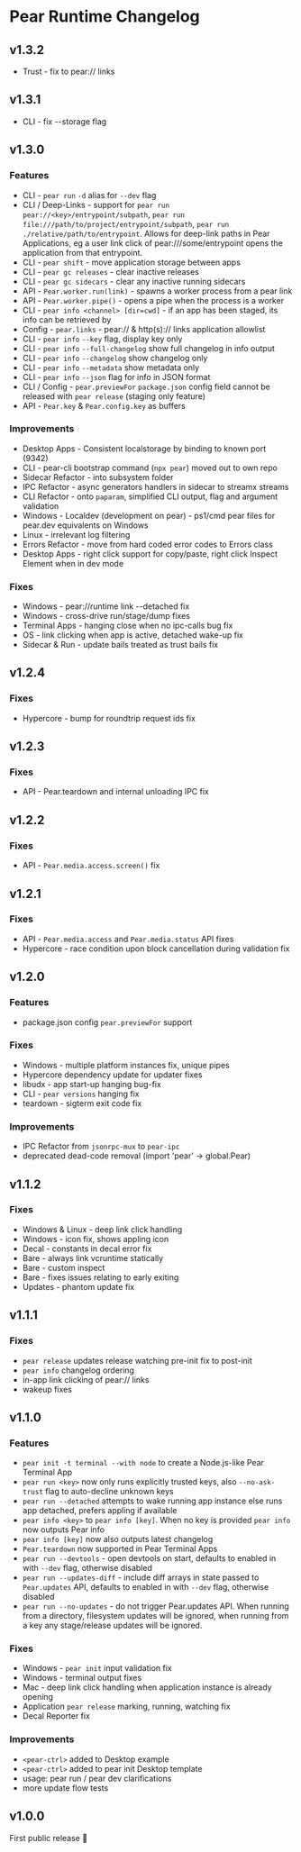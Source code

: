 # Pear Runtime Changelog

## v1.3.2

* Trust - fix to pear:// links

## v1.3.1

* CLI - fix --storage flag

## v1.3.0

### Features

* CLI - `pear run` `-d` alias for `--dev` flag
* CLI / Deep-Links -  support for `pear run pear://<key>/entrypoint/subpath`, `pear run file:///path/to/project/entrypoint/subpath`, `pear run ./relative/path/to/entrypoint`. Allows for deep-link paths in Pear Applications, eg a user link click of pear://<key>/some/entrypoint opens the application from that entrypoint.
* CLI - `pear shift` - move application storage between apps
* CLI - `pear gc releases` - clear inactive releases
* CLI - `pear gc sidecars` - clear any inactive running sidecars
* API - `Pear.worker.run(link)` - spawns a worker process from a pear link
* API - `Pear.worker.pipe()` - opens a pipe when the process is a worker
* CLI - `pear info <channel> [dir=cwd]` - if an app has been staged, its info can be retrieved by
* Config - `pear.links` - pear:// & http(s):// links application allowlist
* CLI - `pear info` `--key` flag, display key only
* CLI - `pear info` `--full-changelog` show full changelog in info output
* CLI - `pear info` `--changelog` show changelog only
* CLI - `pear info` `--metadata` show metadata only
* CLI - `pear info` `--json` flag for info in JSON format
* CLI / Config - `pear.previewFor` `package.json` config field cannot be released with `pear release` (staging only feature)
* API - `Pear.key` & `Pear.config.key` as buffers

### Improvements

* Desktop Apps - Consistent localstorage by binding to known port (9342)
* CLI - pear-cli bootstrap command (`npx pear`) moved out to own repo
* Sidecar Refactor - into subsystem folder
* IPC Refactor - async generators handlers in sidecar to streamx streams
* CLI Refactor - onto `paparam`, simplified CLI output, flag and argument validation
* Windows - Localdev (development on pear) - ps1/cmd pear files for pear.dev equivalents on Windows
* Linux - irrelevant log filtering
* Errors Refactor - move from hard coded error codes to Errors class 
* Desktop Apps - right click support for copy/paste, right click Inspect Element when in dev mode

### Fixes

* Windows - pear://runtime link --detached fix
* Windows - cross-drive run/stage/dump fixes
* Terminal Apps - hanging close when no ipc-calls bug fix
* OS - link clicking when app is active, detached wake-up fix
* Sidecar & Run - update bails treated as trust bails fix

## v1.2.4

### Fixes

* Hypercore - bump for roundtrip request ids fix

## v1.2.3

### Fixes

* API - Pear.teardown and internal unloading IPC fix

## v1.2.2

### Fixes

* API - `Pear.media.access.screen()` fix

## v1.2.1 

### Fixes

* API - `Pear.media.access` and `Pear.media.status` API fixes
* Hypercore - race condition upon block cancellation during validation fix 

## v1.2.0

### Features

* package.json config `pear.previewFor` support

### Fixes

* Windows - multiple platform instances fix, unique pipes
* Hypercore dependency update for updater fixes
* libudx - app start-up hanging bug-fix
* CLI - `pear versions` hanging fix
* teardown - sigterm exit code fix

### Improvements

* IPC Refactor from `jsonrpc-mux` to `pear-ipc` 
* deprecated dead-code removal (import 'pear' -> global.Pear)

## v1.1.2

### Fixes

* Windows & Linux - deep link click handling
* Windows - icon fix, shows appling icon
* Decal - constants in decal error fix 
* Bare - always link vcruntime statically
* Bare - custom inspect
* Bare - fixes issues relating to early exiting
* Updates - phantom update fix

## v1.1.1

### Fixes

- `pear release` updates release watching pre-init fix to post-init
- `pear info` changelog ordering
- in-app link clicking of pear:// links
- wakeup fixes

## v1.1.0

### Features

- `pear init -t terminal --with node` to create a Node.js-like Pear Terminal App
- `pear run <key>` now only runs explicitly trusted keys, also `--no-ask-trust` flag to auto-decline unknown keys
- `pear run --detached` attempts to wake running app instance else runs app detached, prefers appling if available
- `pear info <key>` to `pear info [key]`. When no key is provided `pear info` now outputs Pear info
- `pear info [key]` now also outputs latest changelog
- `Pear.teardown` now supported in Pear Terminal Apps
- `pear run --devtools` - open devtools on start, defaults to enabled in with `--dev` flag, otherwise disabled
- `pear run --updates-diff` - include diff arrays in state passed to `Pear.updates` API, defaults to enabled in with `--dev` flag, otherwise disabled
- `pear run --no-updates` - do not trigger Pear.updates API. When running from a directory, filesystem updates will be ignored, when running from a key any stage/release updates will be ignored.

### Fixes

- Windows - `pear init` input validation fix
- Windows - terminal output fixes
- Mac - deep link click handling when application instance is already opening
- Application `pear release` marking, running, watching fix
- Decal Reporter fix

### Improvements

- `<pear-ctrl>` added to Desktop example
- `<pear-ctrl>` added to pear init Desktop template
- usage: pear run / pear dev clarifications
- more update flow tests

## v1.0.0

First public release 🍐
